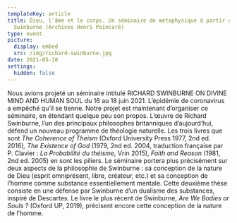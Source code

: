 ```yaml
---
templateKey: article
title: Dieu, l'âme et le corps. Un séminaire de métaphysique à partir de Richard
  Swinburne (Archives Henri Poincaré)
type: event
picture:
  display: embed
  src: /img/richard-swinburne.jpg
date: 2021-05-10
settings:
  hidden: false
---
```

Nous avions projeté un séminaire intitulé RICHARD SWINBURNE ON DIVINE MIND AND HUMAN SOUL du 16 au 18 juin 2021. L’épidémie de coronavirus a empêché qu’il se tienne. Notre projet est maintenant d’organiser ce séminaire, en étendant quelque peu son propos. L’œuvre de Richard Swinburne, l’un des principaux philosophes britanniques d’aujourd’hui, défend un nouveau programme de théologie naturelle. Les trois livres que sont *The Coherence of Theism* (Oxford University Press 1977, 2nd ed. 2016)*, The Existence of God* (1979, 2nd ed. 2004, traduction française par P. Clavier : *La Probabilité du théisme,* Vrin 2015), *Faith and Reason* (1981, 2nd ed. 2005) en sont les piliers. Le séminaire portera plus précisément sur deux aspects de la philosophie de Swinburne : sa conception de la nature de Dieu (esprit omniprésent, libre, créateur, etc.) et sa conception de l’homme comme substance essentiellement mentale. Cette deuxième thèse consiste en une défense par Swinburne d’un dualisme des substances, inspiré de Descartes. Le livre le plus récent de Swinburne, *Are We Bodies or Souls ?* (Oxford UP, 2019), précisent encore cette conception de la nature de l’homme.